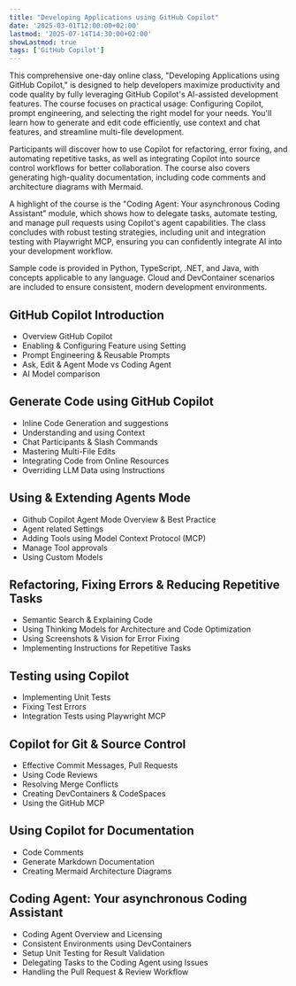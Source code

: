 ```yaml
---
title: "Developing Applications using GitHub Copilot"
date: '2025-03-01T12:00:00+02:00'
lastmod: '2025-07-14T14:30:00+02:00'
showLastmod: true
tags: ['GitHub Copilot']
---
```


This comprehensive one-day online class, "Developing Applications using GitHub Copilot," is designed to help developers maximize productivity and code quality by fully leveraging GitHub Copilot's AI-assisted development features. The course focuses on practical usage: Configuring Copilot, prompt engineering, and selecting the right model for your needs. You'll learn how to generate and edit code efficiently, use context and chat features, and streamline multi-file development.

Participants will discover how to use Copilot for refactoring, error fixing, and automating repetitive tasks, as well as integrating Copilot into source control workflows for better collaboration. The course also covers generating high-quality documentation, including code comments and architecture diagrams with Mermaid.

A highlight of the course is the "Coding Agent: Your asynchronous Coding Assistant" module, which shows how to delegate tasks, automate testing, and manage pull requests using Copilot's agent capabilities. The class concludes with robust testing strategies, including unit and integration testing with Playwright MCP, ensuring you can confidently integrate AI into your development workflow.

Sample code is provided in Python, TypeScript, .NET, and Java, with concepts applicable to any language. Cloud and DevContainer scenarios are included to ensure consistent, modern development environments.

## GitHub Copilot Introduction​

- Overview GitHub Copilot
- Enabling & Configuring Feature using Setting
- Prompt Engineering & Reusable Prompts
- Ask, Edit & Agent Mode vs Coding Agent
- AI Model comparison

## Generate Code using GitHub Copilot​

- Inline Code Generation and suggestions
- Understanding and using Context
- Chat Participants & Slash Commands
- Mastering Multi-File Edits
- Integrating Code from Online Resources
- Overriding LLM Data using Instructions

## Using & Extending Agents Mode

- Github Copilot Agent Mode Overview & Best Practice
- Agent related Settings
- Adding Tools using Model Context Protocol (MCP)
- Manage Tool approvals
- Using Custom Models

## Refactoring, Fixing Errors ​& Reducing Repetitive Tasks​

- Semantic Search & Explaining Code
- Using Thinking Models for Architecture and Code Optimization
- Using Screenshots & Vision for Error Fixing
- Implementing Instructions for Repetitive Tasks

## Testing using Copilot​

- Implementing Unit Tests
- Fixing Test Errors
- Integration Tests using Playwright MCP

## Copilot for Git & Source Control​

- Effective Commit Messages, Pull Requests
- Using Code Reviews
- Resolving Merge Conflicts
- Creating DevContainers & CodeSpaces
- Using the GitHub MCP

## Using Copilot for Documentation​

- Code Comments
- Generate Markdown Documentation
- Creating Mermaid Architecture Diagrams

## Coding Agent: Your asynchronous Coding Assistant

- Coding Agent Overview and Licensing
- Consistent Environments using DevContainers
- Setup Unit Testing for Result Validation
- Delegating Tasks to the Coding Agent using Issues
- Handling the Pull Request & Review Workflow
